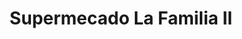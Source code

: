 ---
title: "Supermecado La Familia II"
url: /ramos-mejia/supermecado-la-familia-ii/
shop: Supermarkt
---